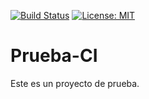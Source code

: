 [![Build Status](https://travis-ci.org/opmineserver/prueba-ci.svg?branch=master)](https://travis-ci.org/opmineserver/prueba-ci)
[![License: MIT](https://img.shields.io/badge/License-MIT-yellow.svg)](https://opensource.org/licenses/MIT)
# Prueba-CI
Este es un proyecto de prueba. 

